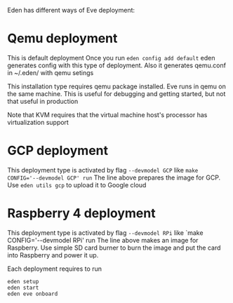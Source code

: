 Eden has different ways of Eve deployment: 

# Qemu deployment
This is default deployment
Once you run `eden config add default` eden generates config with this type of deployment. 
Also it generates qemu.conf in ~/.eden/ with qemu setings 

This installation type requires qemu package installed. Eve runs in qemu on the same machine. 
This is useful for debugging and getting started, but not that useful in production 

Note that KVM requires that the virtual machine host's processor has virtualization support

# GCP deployment
This deployment type is activated  by flag `--devmodel GCP`
like `make CONFIG='--devmodel GCP' run`
The line above prepares the image for GCP. Use `eden utils gcp` to upload it to Google cloud

# Raspberry 4  deployment
This deployment type is activated  by flag `--devmodel RPi`
like `make CONFIG='--devmodel RPi' run
The line above makes an image for Raspberry. Use simple SD card burner to burn the image and put the card into Raspberry and power it up.

Each deployment requires to run 
```
eden setup
eden start
eden eve onboard
```

